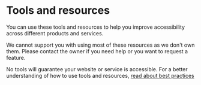 # Tools and resources

You can use these tools and resources to help you improve accessibility across different products and services.

We cannot support you with using most of these resources as we don't own them. Please contact the owner if you need help or you want to request a feature.

No tools will guarantee your website or service is accessible. For a better understanding of how to use tools and resources, [read about best practices](/best-practice)